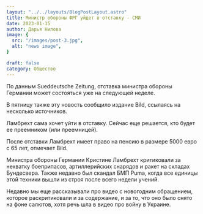 ```yaml
---
layout: "../../layouts/BlogPostLayout.astro"
title: Министр обороны ФРГ уйдет в отставку - СМИ
date: 2023-01-15
author: Дарья Нилова
image: {
  src: "/images/post-3.jpg",
  alt: "news image",
}

draft: false
category: Общество
---
```


По данным Sueddeutsche Zeitung, отставка министра обороны Германии может состояться уже на следующей неделе.

В пятницу также эту новость сообщило издание Bild, ссылаясь на несколько источников.

Ламбрехт сама хочет уйти в отставку. Сейчас еще решается, кто будет ее преемником (или преемницей).

После отставки Ламбрехт имеет право на пенсию в размере 5000 евро с 65 лет, отмечает Bild.

Министра обороны Германии Кристине Ламбрехт критиковали за нехватку боеприпасов, артиллерийских снарядов и ракет на складах Бундесвера. Также недавно был скандал БМП Puma, когда все единицы этой техники вышли из строя после всего недели учений.

Недавно мы еще рассказывали про видео с новогодним обращением, которое раскритиковали и за содержание, и за то, что оно было снято на фоне салютов, хотя речь шла в видео про войну в Украине.
